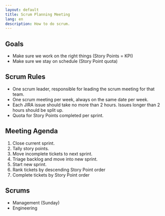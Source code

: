 ```yaml
---
layout: default
title: Scrum Planning Meeting
lang: en
description: How to do scrum.
---
```


## Goals

* Make sure we work on the right things (Story Points = KPI)
* Make sure we stay on schedule (Story Point quota)

## Scrum Rules

* One scrum leader, responsible for leading the scrum meeting for that team.
* One scrum meeting per week, always on the same date per week.
* Each JIRA issue should take no more than 2 hours. Issues longer than 2 hours should be split up.
* Quota for Story Points completed per sprint.

## Meeting Agenda

1. Close current sprint.
1. Tally story points.
1. Move incomplete tickets to next sprint.
1. Triage backlog and move into new sprint.
1. Start new sprint.
1. Rank tickets by descending Story Point order
1. Complete tickets by Story Point order

## Scrums

* Management (Sunday)
* Engineering